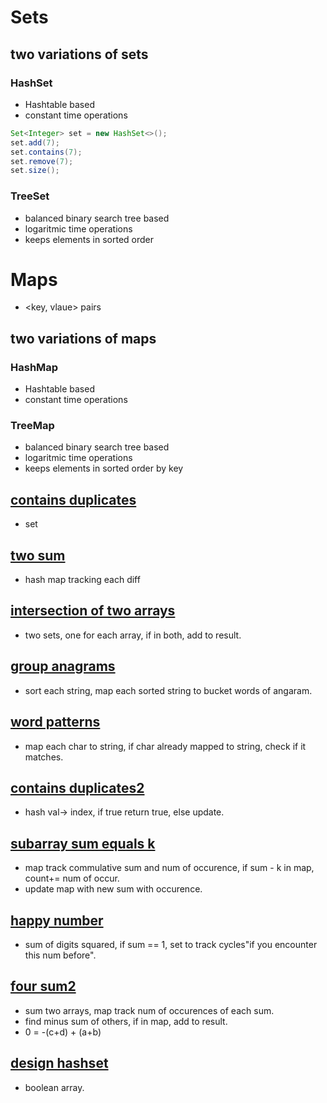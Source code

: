 # Sets 
## two variations of sets
### HashSet 
- Hashtable based 
- constant time operations 

```java 
Set<Integer> set = new HashSet<>(); 
set.add(7); 
set.contains(7); 
set.remove(7); 
set.size(); 
```
### TreeSet 
- balanced binary search tree based
- logaritmic time operations
- keeps elements in sorted order

# Maps 
- <key, vlaue> pairs

## two variations of maps

### HashMap
- Hashtable based
- constant time operations


### TreeMap
- balanced binary search tree based 
- logaritmic time operations 
- keeps elements in sorted order by key


## [contains duplicates](https://leetcode.com/problems/contains-duplicate/)
- set 

## [two sum](https://leetcode.com/problems/two-sum/)
- hash map tracking each diff

## [intersection of two arrays](https://leetcode.com/problems/intersection-of-two-arrays/) 
- two sets, one for each array, if in both, add to result. 

## [group anagrams](https://leetcode.com/problems/group-anagrams/)
- sort each string, map each sorted string to bucket words of angaram.
 
## [word patterns](https://leetcode.com/problems/word-pattern/) 
- map each char to string, if char already mapped to string, check if it matches.

## [contains duplicates2](https://leetcode.com/problems/contains-duplicate-ii/)
- hash val-> index, if true return true, else update. 

## [subarray sum equals k](https://leetcode.com/problems/subarray-sum-equals-k/)
- map track commulative sum and num of occurence, if sum - k in map, count+= num of occur. 
- update map with new sum with occurence. 

## [happy number](https://leetcode.com/problems/happy-number/)
- sum of digits squared, if sum == 1, set to track cycles"if you encounter this num before". 

## [four sum2](https://leetcode.com/problems/4sum-ii/) 
- sum two arrays, map track num of occurences of each sum. 
- find minus sum of others, if in map, add to result.
- 0 = -(c+d) + (a+b)  

## [design hashset](https://leetcode.com/problems/design-hashset/)
- boolean array.
